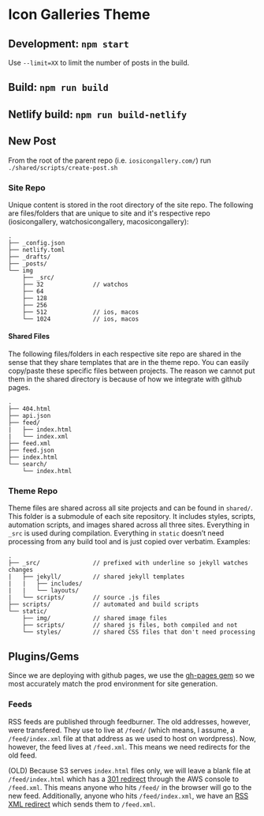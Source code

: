 # Icon Galleries Theme

## Development: `npm start`

Use `--limit=XX` to limit the number of posts in the build.

## Build: `npm run build`

## Netlify build: `npm run build-netlify`

## New Post

From the root of the parent repo (i.e. `iosicongallery.com/`) run `./shared/scripts/create-post.sh`

### Site Repo

Unique content is stored in the root directory of the site repo. The following are files/folders that are unique to site and it's respective repo (iosicongallery, watchosicongallery, macosicongallery):

```
.
├── _config.json
├── netlify.toml
├── _drafts/
├── _posts/
└── img
    ├── _src/
    ├── 32              // watchos
    ├── 64
    ├── 128
    ├── 256
    ├── 512             // ios, macos
    └── 1024            // ios, macos
```

#### Shared Files

The following files/folders in each respective site repo are shared in the sense that they share templates that are in the theme repo. You can easily copy/paste these specific files between projects. The reason we cannot put them in the shared directory is because of how we integrate with github pages.

```
.
├── 404.html
├── api.json
├── feed/
|   ├── index.html
|   └── index.xml
├── feed.xml
├── feed.json
├── index.html
└── search/
    └── index.html
```

### Theme Repo

Theme files are shared across all site projects and can be found in `shared/`. This folder is a submodule of each site repository. It includes styles, scripts, automation scripts, and images shared across all three sites. Everything in `_src` is used during compilation. Everything in `static` doesn’t need processing from any build tool and is just copied over verbatim. Examples:

```
.
├── _src/               // prefixed with underline so jekyll watches changes
|   ├── jekyll/         // shared jekyll templates
|   |   ├── includes/
|   |   └── layouts/
|   └── scripts/        // source .js files
├── scripts/            // automated and build scripts
└── static/
    ├── img/            // shared image files
    ├── scripts/        // shared js files, both compiled and not
    └── styles/         // shared CSS files that don't need processing
```

## Plugins/Gems

Since we are deploying with github pages, we use the [gh-pages gem](https://github.com/github/pages-gem) so we most accurately match the prod environment for site generation.

### Feeds

RSS feeds are published through feedburner. The old addresses, however, were transfered. They use to live at `/feed/` (which means, I assume, a `/feed/index.xml` file at that address as we used to host on wordpress). Now, however, the feed lives at `/feed.xml`. This means we need redirects for the old feed.

(OLD) Because S3 serves `index.html` files only, we will leave a blank file at `/feed/index.html` which has a [301 redirect](http://aws.amazon.com/blogs/aws/amazon-s3-support-for-website-redirects/) through the AWS console to `/feed.xml`. This means anyone who hits `/feed/` in the browser will go to the new feed. Additionally, anyone who hits `/feed/index.xml`, we have an [RSS XML redirect](http://www.rssboard.org/redirect-rss-feed) which sends them to `/feed.xml`.
